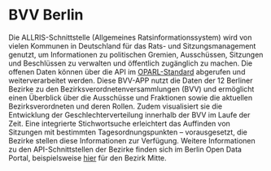 # BVV Berlin

Die ALLRIS-Schnittstelle (Allgemeines Ratsinformationssystem) wird von vielen Kommunen in Deutschland für das Rats- und Sitzungsmanagement genutzt, um Informationen zu politischen Gremien, Ausschüssen, Sitzungen und Beschlüssen zu verwalten und öffentlich zugänglich zu machen. Die offenen Daten können über die API im [OPARL-Standard](https://oparl.org/spezifikation/online-ansicht/) abgerufen und weiterverarbeitet werden. Diese BVV-APP nutzt die Daten der 12 Berliner Bezirke zu den Bezirksverordnetenversammlungen (BVV) und ermöglicht einen Überblick über die Ausschüsse und Fraktionen sowie die aktuellen Bezirksverordneten und deren Rollen. Zudem visualisiert sie die Entwicklung der Geschlechterverteilung innerhalb der BVV im Laufe der Zeit. Eine integrierte Stichwortsuche erleichtert das Auffinden von Sitzungen mit bestimmten Tagesordnungspunkten – vorausgesetzt, die Bezirke stellen diese Informationen zur Verfügung. Weitere Informationen zu den API-Schnittstellen der Bezirke finden sich im Berlin Open Data Portal, beispielsweise [hier](https://daten.berlin.de/datensaetze/schnittstelle-zum-informationssystem-der-bvv-berlin-mitte) für den Bezirk Mitte.








